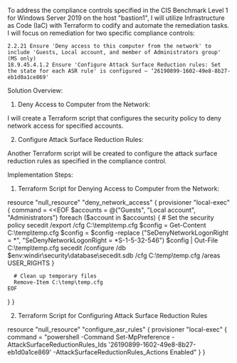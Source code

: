 To address the compliance controls specified in the CIS Benchmark Level 1 for Windows Server 2019 on the host "bastion1", I will utilize Infrastructure as Code (IaC) with Terraform to codify and automate the remediation tasks. I will focus on remediation for two specific compliance controls:

    2.2.21 Ensure 'Deny access to this computer from the network' to include 'Guests, Local account, and member of Administrators group' (MS only)
    18.9.45.4.1.2 Ensure 'Configure Attack Surface Reduction rules: Set the state for each ASR rule' is configured – ‘26190899-1602-49e8-8b27-eb1d0a1ce869'

Solution Overview:

1. Deny Access to Computer from the Network:

I will create a Terraform script that configures the security policy to deny network access for specified accounts.

2. Configure Attack Surface Reduction Rules:

Another Terraform script will be created to configure the attack surface reduction rules as specified in the compliance control.

Implementation Steps:

1. Terraform Script for Denying Access to Computer from the Network:

resource "null_resource" "deny_network_access" {
  provisioner "local-exec" {
    command = <<EOF
      $accounts = @("Guests", "Local account", "Administrators")
      foreach ($account in $accounts) {
          # Set the security policy
          secedit /export /cfg C:\temp\temp.cfg
          $config = Get-Content C:\temp\temp.cfg
          $config = $config -replace ("SeDenyNetworkLogonRight = \*", "SeDenyNetworkLogonRight = *S-1-5-32-546")
          $config | Out-File C:\temp\temp.cfg
          secedit /configure /db $env:windir\security\database\secedit.sdb /cfg C:\temp\temp.cfg /areas USER_RIGHTS
      }

      # Clean up temporary files
      Remove-Item C:\temp\temp.cfg
    EOF
  }
}

2. Terraform Script for Configuring Attack Surface Reduction Rules

resource "null_resource" "configure_asr_rules" {
  provisioner "local-exec" {
    command = "powershell -Command Set-MpPreference -AttackSurfaceReductionRules_Ids '26190899-1602-49e8-8b27-eb1d0a1ce869' -AttackSurfaceReductionRules_Actions Enabled"
  }
}

